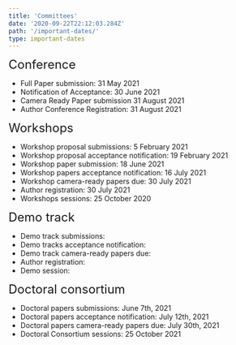 ```yaml
---
title: 'Committees'
date: '2020-09-22T22:12:03.284Z'
path: '/important-dates/'
type: important-dates
---
```


<div style="font-size:18pt;">Conference</div>

- Full Paper submission: 31 May 2021
- Notification of Acceptance: 30 June 2021
- Camera Ready Paper submission 31 August 2021
- Author Conference Registration: 31 August 2021

<div style="font-size:18pt;">Workshops</div>

- Workshop proposal submissions: 5 February 2021
- Workshop proposal acceptance notification: 19 February 2021
- Workshop paper submission: 18 June 2021
- Workshop papers acceptance notification: 16 July 2021
- Workshop camera-ready papers due: 30 July 2021
- Author registration: 30 July 2021
- Workshops sessions: 25 October 2020

<div style="font-size:18pt;">Demo track</div>

- Demo track submissions: 
- Demo tracks acceptance notification: 
- Demo track camera-ready papers due: 
- Author registration: 
- Demo session: 

<div style="font-size:18pt;">Doctoral consortium</div>

- Doctoral papers submissions: 	June 7th, 2021
- Doctoral papers acceptance notification: July 12th, 2021 
- Doctoral papers camera-ready papers due: July 30th, 2021
- Doctoral Consortium sessions: 25 October 2021
